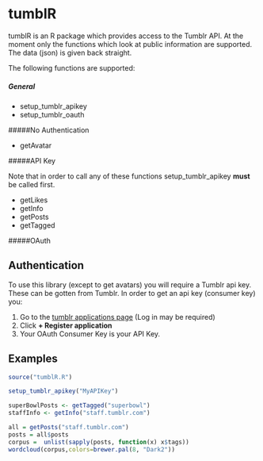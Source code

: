 # tumblR
tumblR is an R package which provides access to the Tumblr API. 
At the moment only the functions which look at public information are supported.
The data (json) is given back straight. 

The following functions are supported:


##### General 

  * setup_tumblr_apikey
  * setup_tumblr_oauth

#####No Authentication

  * getAvatar

#####API Key 

Note that in order to call any of these functions
setup_tumblr_apikey **must** be called first. 

  * getLikes
  * getInfo
  * getPosts
  * getTagged

#####OAuth


## Authentication

To use this library (except to get avatars) you will require a Tumblr api key. 
These can be gotten from Tumblr. In order to get an api key (consumer key) 
you:

  1. Go to the [tumblr applications page](https://www.tumblr.com/oauth/apps) (Log in may be required)
  2. Click **+ Register application**
  3. Your OAuth Consumer Key is your API Key.

## Examples

```R
source("tumblR.R")

setup_tumblr_apikey("MyAPIKey")

superBowlPosts <- getTagged("superbowl")
staffInfo <- getInfo("staff.tumblr.com")

all = getPosts("staff.tumblr.com")
posts = all$posts
corpus =  unlist(sapply(posts, function(x) x$tags))
wordcloud(corpus,colors=brewer.pal(8, "Dark2")) 
```

